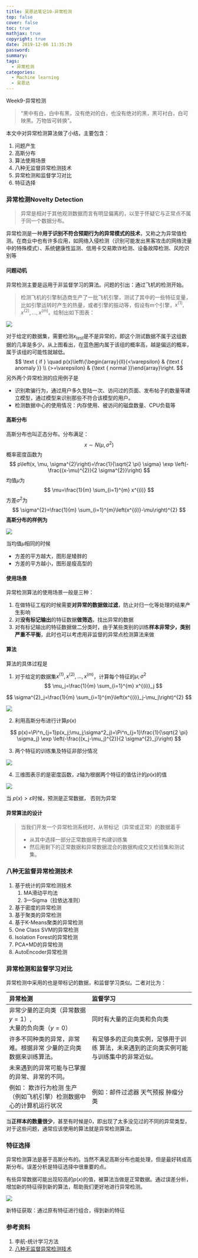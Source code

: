 ```yaml
---
title: 吴恩达笔记10-异常检测
top: false
cover: false
toc: true
mathjax: true
copyright: true
date: 2019-12-06 11:35:39
password:
summary:
tags:
  - 异常检测
categories:
  - Machine learning
  - 吴恩达
---
```


Week9-异常检测


> “黑中有白，白中有黑，没有绝对的白，也没有绝对的黑，黑可衬白，白可映黑。万物皆可转换”。

本文中对异常检测算法做了小结，主要包含：

1. 问题产生
2. 高斯分布
3. 算法使用场景
4. 八种无监督异常检测技术
5. 异常检测和监督学习对比
6. 特征选择

<!--MORE-->



### 异常检测Novelty Detection

> 异常是相对于其他观测数据而言有明显偏离的，以至于怀疑它与正常点不属于同一个数据分布。

异常检测是一种**用于识别不符合预期行为的异常模式的技术**，又称之为异常值检测。在商业中也有许多应用，如网络入侵检测（识别可能发出黑客攻击的网络流量中的特殊模式）、系统健康性监测、信用卡交易欺诈检测、设备故障检测、风险识别等

#### 问题动机

异常检测主要是运用于非监督学习的算法。问题的引出：通过飞机的检测开始。

> 检测飞机的引擎制造商生产了一批飞机引擎，测试了其中的一些特征变量，比如引擎运转时产生的热量，或者引擎的振动等，假设有m个引擎，$x^{(1)},x^{(2)},…,x^{(m)}$。绘制出如下图表：

![](https://tva1.sinaimg.cn/large/006tNbRwgy1g9mqx90uuxj30zu0jsgvo.jpg)

对于给定的数据集，需要检测$x_{test}$是不是异常的，即这个测试数据不属于这组数据的几率是多少。从上图看出，在蓝色圈内属于该组的概率高，越是偏远的概率，属于该组的可能性就越低。
$$
\text { if } \quad p(x)\left\{\begin{array}{ll}{<\varepsilon} & {\text { anomaly }} \\ {>=\varepsilon} & {\text { normal }}\end{array}\right.
$$
另外两个异常检测的应用例子是

- 识别欺骗行为，通过用户多久登陆一次、访问过的页面、发布帖子的数量等建立模型，通过模型来识别那些不符合该模型的用户。
- 检测数据中心的使用情况：内存使用、被访问的磁盘数量、CPU负载等

#### 高斯分布

高斯分布也叫正态分布。分布满足：
$$
x \sim N\left(\mu, \sigma^{2}\right)
$$
概率密度函数为
$$
p\left(x, \mu, \sigma^{2}\right)=\frac{1}{\sqrt{2 \pi} \sigma} \exp \left(-\frac{(x-\mu)^{2}}{2 \sigma^{2}}\right)
$$
均值$\mu$为
$$
\mu=\frac{1}{m} \sum_{i=1}^{m} x^{(i)}
$$
方差$\sigma^2$为
$$
\sigma^{2}=\frac{1}{m} \sum_{i=1}^{m}\left(x^{(i)}-\mu\right)^{2}
$$
**高斯分布的样例为**

![](https://tva1.sinaimg.cn/large/006tNbRwly1g9mratv2bzj30ye0ja44a.jpg)

当均值$\mu$相同的时候

- 方差的平方越大，图形是矮胖的
- 方差的平方越小，图形是瘦高型的

#### 使用场景

异常检测算法的使用场景一般是三种：

1. 在做特征工程的时候需要**对异常的数据做过滤**，防止对归一化等处理的结果产生影响
2. 对**没有标记输出**的特征数据**做筛选**，找出异常的数据
3. 对有标记输出的特征数据做二分类时，由于某些类别的训练**样本非常少，类别严重不平衡**，此时也可以考虑用非监督的异常点检测算法来做

#### 算法

算法的具体过程是

1. 对于给定的数据集$x^{(1)}, x^{(2)}, \ldots, x^{(m)}$，计算每个特征的$\mu;\sigma^2$
   $$
   \mu_j=\frac{1}{m} \sum_{i=1}^{m} x^{(i)}_j
   $$


$$
\sigma^{2}_j=\frac{1}{m} \sum_{i=1}^{m}\left(x^{(i)}_j-\mu_j\right)^{2}
$$

![](https://tva1.sinaimg.cn/large/006tNbRwly1g9mrpxsqacj30vu0gg48h.jpg)

2. 利用高斯分布进行计算$p(x)$

$$
p(x)=\Pi^n_{j=1}p(x_j;\mu_j;\sigma^2_j)=\Pi^n_{j=1}\frac{1}{\sqrt{2 \pi} \sigma_j} \exp \left(-\frac{(x_j-\mu_j)^{2}}{2 \sigma^{2}_j}\right)
$$

3. 两个特征的训练集及特征非部分情况

![](https://tva1.sinaimg.cn/large/006tNbRwly1g9mrvm1gtej31140eadlz.jpg)

4. 三维图表示的是密度函数，$z$轴为根据两个特征的值估计的$p(x)$的值

![](https://tva1.sinaimg.cn/large/006tNbRwgy1g9msq0bk28j30nk0g4k28.jpg)

当 $p(x) > \varepsilon$时候，预测是正常数据， 否则为异常

#### 异常算法的设计

> 当我们开发一个异常检测系统时，从带标记（异常或正常）的数据着手
>
> - 从其中选择一部分正常数据用于构建训练集
> - 然后用剩下的正常数据和异常数据混合的数据构成交叉检验集和测试集。

### 八种无监督异常检测技术

1. 基于统计的异常检测技术
   1. MA滑动平均法
   2. 3—Sigma（拉依达准则）
2. 基于密度的异常检测
3. 基于聚类的异常检测
4. 基于K-Means聚类的异常检测
5. One Class SVM的异常检测
6. Isolation Forest的异常检测
7. PCA+MD的异常检测
8. AutoEncoder异常检测

### 异常检测和监督学习对比

异常检测中采用的也是带标记的数据，和监督学习类似。二者对比为：

| 异常检测                                                     | 监督学习                                                     |
| :----------------------------------------------------------- | :----------------------------------------------------------- |
| 非常少量的正向类（异常数据 $y=1$）,<br />大量的负向类（$y=0$） | 同时有大量的正向类和负向类                                   |
| 许多不同种类的异常，非常难。根据非常 少量的正向类数据来训练算法。 | 有足够多的正向类实例，足够用于训练 算法，未来遇到的正向类实例可能与训练集中的非常近似。 |
| 未来遇到的异常可能与已掌握的异常、非常的不同。               |                                                              |
| 例如： 欺诈行为检测 生产（例如飞机引擎）检测数据中心的计算机运行状况 | 例如：邮件过滤器 天气预报 肿瘤分类                           |



当**正样本的数量很少**，甚至有时候是0，即出现了太多没见过的不同的异常类型，对于这些问题，通常应该使用的算法就是异常检测算法。

### 特征选择

异常检测算法是基于高斯分布的。当然不满足高斯分布也能处理，但是最好转成高斯分布。误差分析是特征选择中很重要的点。

有些异常数据可能出现较高的$p(x)$的值，被算法当做是正常数据。通过误差分析，增加新的特征得到新的算法，帮助我们更好地进行异常检测。

![](https://tva1.sinaimg.cn/large/006tNbRwgy1g9msjnck6dj315e0n8k4a.jpg)

新特征获取：通过原有特征进行组合，得到新的特征

### 参考资料

1. 李航-统计学习方法
2. [八种无监督异常检测技术](https://www.csuldw.com/2019/03/24/2019-03-24-anomaly-detection-introduction/)


